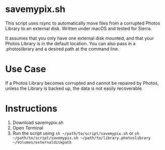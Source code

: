 # savemypix.sh

This script uses rsync to automatically move files from a corrupted Photos Library to an external disk. Written under macOS and tested for Sierra.

It assumes that you only have one external disk mounted, and that your Photos Library is in the default location. You can also pass in a .photoslibrary and a desired path at the command line.

# Use Case

If a Photos Library becomes corrupted and cannot be repaired by Photos, unless the Library is backed up, the data is not easily recoverable.

# Instructions

1. Download savemypix.sh
2. Open Terminal
3. Run the script using `sh ~/path/to/script/savemypix.sh` or `sh ~/path/to/script/savemypix.sh ~/path/to/library.photoslibrary ~/Volumes/externaldiskpath`
